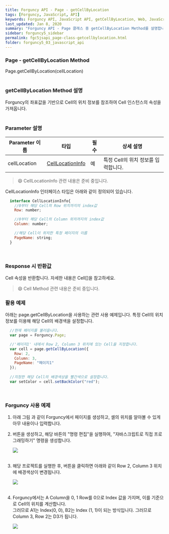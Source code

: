 ```yaml
---
title: Forguncy API - Page - getCellByLocation
tags: [Forguncy, JavaScript, API]
keywords: Forguncy API, JavaScript API, getCellByLocation, Web, JavaScript, API
last_updated: Jan 8, 2020
summary: "Forguncy API - Page 클래스 중 getCellByLocation Method를 설명합니다."
sidebar: forguncy5_sidebar
permalink: fgc5jsapi_page-class-getcellbylocation.html
folder: forguncy5_03_javascript_api
---
```


### Page - getCellByLocation Method
Page.getCellByLocation(cellLocation)
<br /><br />

### getCellByLocation Method 설명
Forguncy의 좌표값을 기반으로 Cell의 위치 정보를 참조하여 Cell 인스턴스의 속성을 가져옵니다.
<br /><br />

### Parameter 설명

| Parameter 이름 | 타입 | 필수 | 상세 설명 |
| --- | --- | --- | --- |
| cellLocation | [CellLocationInfo]() | 예 | 특정 Cell의 위치 정보를 입력합니다. |

> 😄 CellLocationInfo 관련 내용은 준비 중입니다.

CellLocationInfo 인터페이스 타입은 아래와 같이 정의되어 있습니다.

~~~javascript
  interface CellLocationInfo{
    //0부터 해당 Cell의 Row 위치까지의 index값
    Row: number;

    //0부터 해당 Cell의 Column 위치까지의 index값
    Column: number;

    //해당 Cell이 위치한 특정 페이지의 이름
    PageName: string;
  }
~~~

<br />

### Response 시 반환값
Cell 속성을 반환합니다. 자세한 내용은 Cell[]을 참고하세요.

> 😄 Cell Method 관련 내용은 준비 중입니다.

<!-- <br /><br /> 위 memo를 삭제할 때 comment 제거 -->

### 활용 예제
아래는 page.getCellByLocation을 사용하는 관련 사용 예제입니다. 특정 Cell의 위치 정보를 이용해 해당 Cell의 배경색을 설정합니다.
<br />

~~~javascript
  //현재 페이지를 불러옵니다.
  var page = Forguncy.Page;

  //'페이지1' 내에서 Row 2, Column 3 위치에 있는 Cell을 지정합니다.
  var cell = page.getCellByLocation({
    Row: 2,
    Column: 3,
    PageName: "페이지1"
  });
  
  //지정한 해당 Cell의 배경색상을 빨간색으로 설정합니다.
  var setColor = cell.setBackColor("red");
~~~

<br />

### Forguncy 사용 예제

1. 아래 그림 과 같이 Forguncy에서 페이지를 생성하고, 셀의 위치를 알아볼 수 있게 아무 내용이나 입력합니다.

2. 버튼을 생성하고, 해당 바튼의 "명령 편집"을 실행하여, "자바스크립트로 직접 프로그래밍하기" 명령을 생성합니다.

    ![]({{site.url}}/images/forguncy5/ex-ss_page-getcellbylocation01.png)
    <br /><br />
    
3. 해당 프로젝트를 실행한 후, 버튼을 클릭하면 아래와 같이 Row 2, Column 3 위치에 배경색상이 변경됩니다.
    
    ![]({{site.url}}/images/forguncy5/ex-ss_page-getcellbylocation02.gif)
    <br /><br />

4. Forguncy에서는 A Column을 0, 1 Row를 0으로 Index 값을 가지며, 이를 기준으로 Cell의 위치를 계산합니다.<br />
    그러므로 A1는 Index(0, 0), B2는 Index (1, 1)이 되는 방식입니다. 그러므로 Column 3, Row 2는 D3가 됩니다.

    ![]({{site.url}}/images/forguncy5/ex-ss_page-getcellbylocation03.png)

<br /><br />